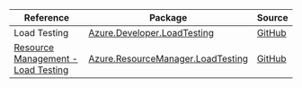 | Reference | Package | Source |
|---|---|---|
|Load Testing|[Azure.Developer.LoadTesting](https://www.nuget.org/packages/Azure.Developer.LoadTesting)|[GitHub](https://github.com/Azure/azure-sdk-for-net)|
|[Resource Management - Load Testing](resourcemanager.loadtesting-readme.md)|[Azure.ResourceManager.LoadTesting](https://www.nuget.org/packages/Azure.ResourceManager.LoadTesting)|[GitHub](https://github.com/Azure/azure-sdk-for-net/blob/main/sdk/loadtestservice/Azure.ResourceManager.LoadTesting)|
